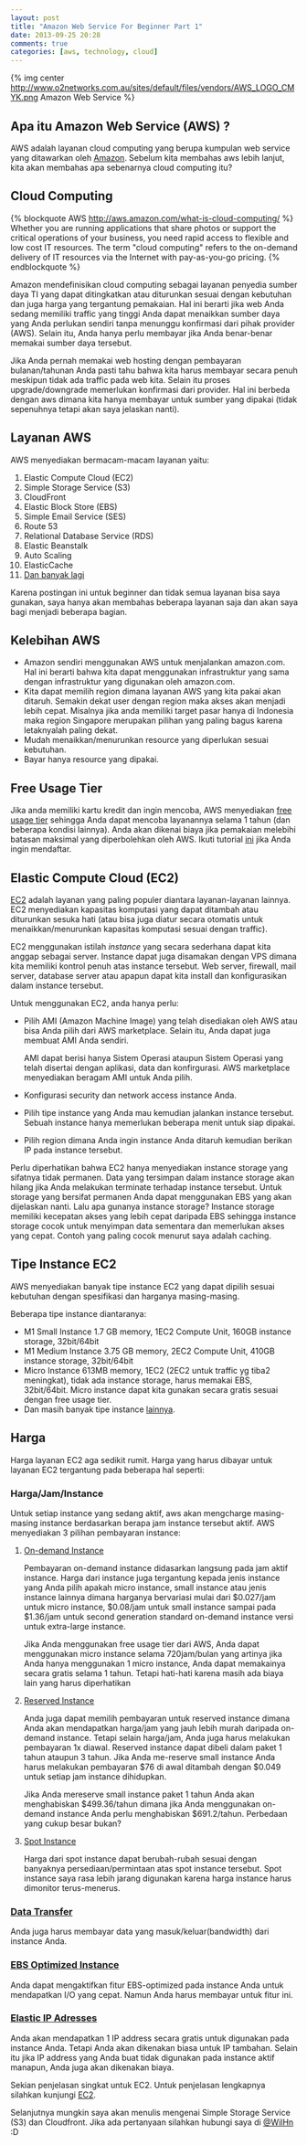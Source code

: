 ```yaml
---
layout: post
title: "Amazon Web Service For Beginner Part 1"
date: 2013-09-25 20:28
comments: true
categories: [aws, technology, cloud]
---
```


{% img center http://www.o2networks.com.au/sites/default/files/vendors/AWS_LOGO_CMYK.png Amazon Web Service %}

## Apa itu Amazon Web Service (AWS) ?
AWS adalah layanan cloud computing yang berupa kumpulan web service yang ditawarkan oleh [Amazon](http://aws.amazon.com). Sebelum kita membahas aws lebih lanjut, kita akan membahas apa sebenarnya cloud computing itu?

## Cloud Computing
{% blockquote AWS http://aws.amazon.com/what-is-cloud-computing/ %}
Whether you are running applications that share photos or support the critical operations of your business, you need rapid access to flexible and low cost IT resources. The term "cloud computing" refers to the on-demand delivery of IT resources via the Internet with pay-as-you-go pricing.
{% endblockquote %}

Amazon mendefinisikan cloud computing sebagai layanan penyedia sumber daya TI yang dapat ditingkatkan atau diturunkan sesuai dengan kebutuhan dan juga harga yang tergantung pemakaian. Hal ini berarti jika web Anda sedang memiliki traffic yang tinggi Anda dapat menaikkan sumber daya yang Anda perlukan sendiri tanpa menunggu konfirmasi dari pihak provider (AWS). Selain itu, Anda hanya perlu membayar jika Anda benar-benar memakai sumber daya tersebut.

Jika Anda pernah memakai web hosting dengan pembayaran bulanan/tahunan Anda pasti tahu bahwa kita harus membayar secara penuh meskipun tidak ada traffic pada web kita. Selain itu proses upgrade/downgrade memerlukan konfirmasi dari provider. Hal ini berbeda dengan aws dimana kita hanya membayar untuk sumber yang dipakai (tidak sepenuhnya tetapi akan saya jelaskan nanti).

## Layanan AWS
AWS menyediakan bermacam-macam layanan yaitu:

1. Elastic Compute Cloud (EC2)
2. Simple Storage Service (S3)
3. CloudFront
4. Elastic Block Store (EBS)
5. Simple Email Service (SES)
6. Route 53
7. Relational Database Service (RDS)
8. Elastic Beanstalk
9. Auto Scaling
10. ElasticCache
11. [Dan banyak lagi](http://aws.amazon.com/products/)

Karena postingan ini untuk beginner dan tidak semua layanan bisa saya gunakan, saya hanya akan membahas beberapa layanan saja dan akan saya bagi menjadi beberapa bagian.

## Kelebihan AWS

* Amazon sendiri menggunakan AWS untuk menjalankan amazon.com. Hal ini berarti bahwa kita dapat menggunakan infrastruktur yang sama dengan infrastruktur yang digunakan oleh amazon.com.
* Kita dapat memilih region dimana layanan AWS yang kita pakai akan ditaruh. Semakin dekat user dengan region maka akses akan menjadi lebih cepat. Misalnya jika anda memiliki target pasar hanya di Indonesia maka region Singapore merupakan pilihan yang paling bagus karena letaknyalah paling dekat.
* Mudah menaikkan/menurunkan resource yang diperlukan sesuai kebutuhan.
* Bayar hanya resource yang dipakai.

## Free Usage Tier
Jika anda memiliki kartu kredit dan ingin mencoba, AWS menyediakan [free usage tier](http://aws.amazon.com/free/) sehingga Anda dapat mencoba layanannya selama 1 tahun (dan beberapa kondisi lainnya). Anda akan dikenai biaya jika pemakaian melebihi batasan maksimal yang diperbolehkan oleh AWS. Ikuti tutorial [ini](http://www.techrepublic.com/blog/datacenter/initial-sign-up-on-amazon-web-services/5020) jika Anda ingin mendaftar.

## Elastic Compute Cloud (EC2)
[EC2](http://aws.amazon.com/ec2) adalah layanan yang paling populer diantara layanan-layanan lainnya. EC2 menyediakan kapasitas komputasi yang dapat ditambah atau diturunkan sesuka hati (atau bisa juga diatur secara otomatis untuk menaikkan/menurunkan kapasitas komputasi sesuai dengan traffic).

EC2 menggunakan istilah *instance* yang secara sederhana dapat kita anggap sebagai server. Instance dapat juga disamakan dengan VPS dimana kita memiliki kontrol penuh atas instance tersebut. Web server, firewall, mail server, database server atau apapun dapat kita install dan konfigurasikan dalam instance tersebut.

Untuk menggunakan EC2, anda hanya perlu:

* Pilih AMI (Amazon Machine Image) yang telah disediakan oleh AWS atau bisa Anda pilih dari AWS marketplace. Selain itu, Anda dapat juga membuat AMI Anda sendiri.

  AMI dapat berisi hanya Sistem Operasi ataupun Sistem Operasi yang telah disertai dengan aplikasi, data dan konfirgurasi. AWS marketplace menyediakan beragam AMI untuk Anda pilih.

* Konfigurasi security dan network access instance Anda.

* Pilih tipe instance yang Anda mau kemudian jalankan instance tersebut. Sebuah instance hanya memerlukan beberapa menit untuk siap dipakai.

* Pilih region dimana Anda ingin instance Anda ditaruh kemudian berikan IP pada instance tersebut.

Perlu diperhatikan bahwa EC2 hanya menyediakan instance storage yang sifatnya tidak permanen. Data yang tersimpan dalam instance storage akan hilang jika Anda melakukan terminate terhadap instance tersebut. Untuk storage yang bersifat permanen Anda dapat menggunakan EBS yang akan dijelaskan nanti. Lalu apa gunanya instance storage? Instance storage memiliki kecepatan akses yang lebih cepat daripada EBS sehingga instance storage cocok untuk menyimpan data sementara dan memerlukan akses yang cepat. Contoh yang paling cocok menurut saya adalah caching.

## Tipe Instance EC2

AWS menyediakan banyak tipe instance EC2 yang dapat dipilih sesuai kebutuhan dengan spesifikasi dan harganya masing-masing.

Beberapa tipe instance diantaranya:

* M1 Small Instance 1.7 GB memory, 1EC2 Compute Unit, 160GB instance storage, 32bit/64bit
* M1 Medium Instance 3.75 GB memory, 2EC2 Compute Unit, 410GB instance storage, 32bit/64bit
* Micro Instance 613MB memory, 1EC2 (2EC2 untuk traffic yg tiba2 meningkat), tidak ada instance storage, harus memakai EBS, 32bit/64bit. Micro instance dapat kita gunakan secara gratis sesuai dengan free usage tier.
* Dan masih banyak tipe instance [lainnya](http://aws.amazon.com/ec2/instance-types/).

## Harga

Harga layanan EC2 aga sedikit rumit. Harga yang harus dibayar untuk layanan EC2 tergantung pada beberapa hal seperti:

### Harga/Jam/Instance

Untuk setiap instance yang sedang aktif, aws akan mengcharge masing-masing instance berdasarkan berapa jam instance tersebut aktif. AWS menyediakan 3 pilihan pembayaran instance:

1. [On-demand Instance](http://aws.amazon.com/ec2/pricing/#on-demand)

   Pembayaran on-demand instance didasarkan langsung pada jam aktif instance. Harga dari instance juga tergantung kepada jenis instance yang Anda pilih apakah micro instance, small instance atau jenis instance lainnya dimana harganya bervariasi mulai dari $0.027/jam untuk micro instance, $0.08/jam untuk small instance sampai pada $1.36/jam untuk second generation standard on-demand instance versi untuk extra-large instance.

   Jika Anda menggunakan free usage tier dari AWS, Anda dapat menggunakan micro instance selama 720jam/bulan yang artinya jika Anda hanya menggunakan 1 micro instance, Anda dapat memakainya secara gratis selama 1 tahun. Tetapi hati-hati karena masih ada biaya lain yang harus diperhatikan

2. [Reserved Instance](http://aws.amazon.com/ec2/pricing/#reserved)

   Anda juga dapat memilih pembayaran untuk reserved instance dimana Anda akan mendapatkan harga/jam yang jauh lebih murah daripada on-demand instance. Tetapi selain harga/jam, Anda juga harus melakukan pembayaran 1x diawal. Reserved instance dapat dibeli dalam paket 1 tahun ataupun 3 tahun. Jika Anda me-reserve small instance Anda harus melakukan pembayaran $76 di awal ditambah dengan $0.049 untuk setiap jam instance dihidupkan.

    Jika Anda mereserve small instance paket 1 tahun Anda akan menghabiskan $499.36/tahun dimana jika Anda menggunakan on-demand instance Anda perlu menghabiskan $691.2/tahun. Perbedaan yang cukup besar bukan?

3. [Spot Instance](http://aws.amazon.com/ec2/pricing/#spot)

   Harga dari spot instance dapat berubah-rubah sesuai dengan banyaknya persediaan/permintaan atas spot instance tersebut. Spot instance saya rasa lebih jarang digunakan karena harga instance harus dimonitor terus-menerus.

### [Data Transfer](http://aws.amazon.com/ec2/pricing/#DataTransfer)

Anda juga harus membayar data yang masuk/keluar(bandwidth) dari instance Anda.

### [EBS Optimized Instance](http://aws.amazon.com/ec2/pricing/#EBS-Optimized)

Anda dapat mengaktifkan fitur EBS-optimized pada instance Anda untuk mendapatkan I/O yang cepat. Namun Anda harus membayar untuk fitur ini.

### [Elastic IP Adresses](http://aws.amazon.com/ec2/pricing/#elastic-ip)

Anda akan mendapatkan 1 IP address secara gratis untuk digunakan pada instance Anda. Tetapi Anda akan dikenakan biasa untuk IP tambahan. Selain itu jika IP address yang Anda buat tidak digunakan pada instance aktif manapun, Anda juga akan dikenakan biaya.

Sekian penjelasan singkat untuk EC2. Untuk penjelasan lengkapnya silahkan kunjungi [EC2](http://aws.amazon.com/ec2/).

Selanjutnya mungkin saya akan menulis mengenai Simple Storage Service (S3) dan Cloudfront. Jika ada pertanyaan silahkan hubungi saya di [@WilHn](https://twitter.com/wilhn) :D

